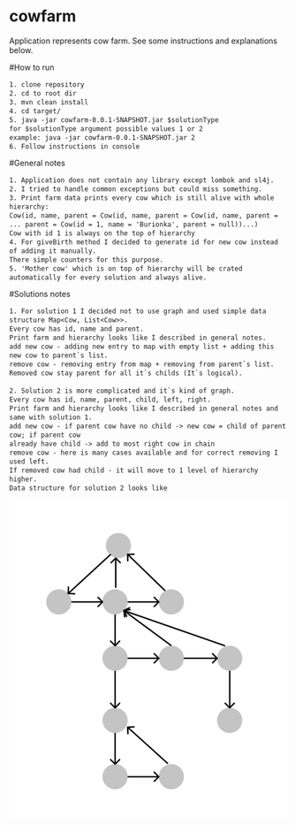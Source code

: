 # cowfarm
Application represents cow farm. See some instructions and explanations below.

#How to run

    1. clone repository
    2. cd to root dir
    3. mvn clean install
    4. cd target/
    5. java -jar cowfarm-0.0.1-SNAPSHOT.jar $solutionType
    for $solutionType argument possible values 1 or 2
    example: java -jar cowfarm-0.0.1-SNAPSHOT.jar 2
    6. Follow instructions in console

#General notes

    1. Application does not contain any library except lombok and sl4j.  
    2. I tried to handle common exceptions but could miss something.
    3. Print farm data prints every cow which is still alive with whole hierarchy:
    Cow(id, name, parent = Cow(id, name, parent = Cow(id, name, parent = ... parent = Cow(id = 1, name = 'Burionka', parent = null))...)
    Cow with id 1 is always on the top of hierarchy
    4. For giveBirth method I decided to generate id for new cow instead of adding it manually.
    There simple counters for this purpose.
    5. 'Mother cow' which is on top of hierarchy will be crated automatically for every solution and always alive.

#Solutions notes

    1. For solution 1 I decided not to use graph and used simple data structure Map<Cow, List<Cow>>.
    Every cow has id, name and parent. 
    Print farm and hierarchy looks like I described in general notes.
    add new cow - adding new entry to map with empty list + adding this new cow to parent`s list.
    remove cow - removing entry from map + removing from parent`s list. Removed cow stay parent for all it`s childs (It`s logical).

    2. Solution 2 is more complicated and it`s kind of graph.
    Every cow has id, name, parent, child, left, right.
    Print farm and hierarchy looks like I described in general notes and same with solution 1.
    add new cow - if parent cow have no child -> new cow = child of parent cow; if parent cow 
    already have child -> add to most right cow in chain
    remove cow - here is many cases available and for correct removing I used left.
    If removed cow had child - it will move to 1 level of hierarchy higher.
    Data structure for solution 2 looks like

![Solution2](src/main/resources/solution2.png)
 
